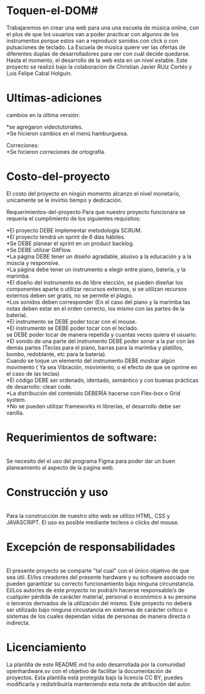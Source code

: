# Toquen-el-DOM# 
Trabajaremos en crear una web para una una escuela de música online, con el plus de que los usuarios van a poder practicar con algunos de los instrumentos porque estos van a reproducir sonidos con click o con pulsaciones de teclado. La Escuela de música quiere ver las ofertas de diferentes duplas de desarrolladores para ver con cuál decide  quedarse.
Hasta el momento, el desarrollo de la web esta en un nivel estable.
Este proyecto se realizó bajo la colaboración de Christian Javier RUiz Cortés y Luis Felipe Cabal Holguin.

<h1>Ultimas-adiciones</h1>
cambios en la última versión:

*se agregaron videotutoriales.<br>
*Se hicieron cambios en el menú hamburguesa.

Correciones:<br>
*Se hicieron correciones de ortografía.

<h1>Costo-del-proyecto</h1>
El costo del proyecto en ningún momento alcanzo el nivel monetario, unicamente se le invirtio tiempo y dedicación.

Requerimientos-del-proyecto
Para que nuestro proyecto funcionara se requeria el cumplimiento de los siguientes requisitos:

*El proyecto DEBE implementar metodología SCRUM.<br>
*El proyecto tendrá un sprint de 6 días hábiles.<br>
*Se DEBE planear el sprint en un product backlog.<br>
*Se DEBE utilizar GitFlow.<br>
*La página DEBE tener un diseño agradable, alusivo a la educación y a la múscia y responsive.<br>
*La página debe tener un instrumento a elegir entre piano, batería, y la marimba.<br>
*El diseño del instrumento es de libre elección, se pueden diseñar los componentes aparte o utilizar recursos externos, si se utilizan recursos externos deben ser gratis, no se permite el plagio.<br>
*Los sonidos deben corresponder (En el caso del piano y la marimba las notas deben estar en el orden correcto, los mismo con las partes de la batería).<br>
*El instrumento se DEBE poder tocar con el mouse.<br>
*El instrumento se DEBE poder tocar con el teclado.<br>
se DEBE poder tocar de manera repetida y cuantas veces quiera el usuario.<br>
*El sonido de una parte del instrumento DEBE poder sonar a la par con las demás partes (Teclas para el piano, barras para la marimba y platillos, bombo, redoblante, etc para la batería).<br>
Cuando se toque un elemento del instrumento DEBE mostrar algún movimento ( Ya sea Vibración, movimiento, o el efecto de que se oprime en el caso de las teclas)<br>
*El código DEBE ser ordenado, identado, semántico y con buenas prácticas de desarrollo: clean code.<br>
*La distribución del contenido DEBERÍA hacerse con Flex-box o Grid system.<br>
*No se pueden utilizar frameworks ni librerías, el desarrollo debe ser vanilla.<br>

<h1>Requerimientos de software:</h1><br>
Se necesito del el uso del programa Figma para poder dar un buen planeamiento al aspecto de la pagina web.


<h1>Construcción y uso</h1><br>
Para la construcción de nuestro sitio web se utilizo HTML, CSS y JAVASCRIPT. El uso es posible mediante tecleos o clicks del mouse.

<h1>Excepción de responsabilidades</h1><br>
El presente proyecto se comparte "tal cual" con el único objetivo de que sea útil. El/los creadores del presente hardware y su software asociado no pueden garantizar su correcto funcionamiento bajo ninguna circunstancia. El/Los autor/es de este proyecto no podrá/n hacerse responsable/s de cualquier pérdida de carácter material, personal o económico a su persona o terceros derivados de la utilización del mismo. Este proyecto no deberá ser utilizado bajo ninguna circustancia en sistemas de carácter crítico o sistemas de los cuales dependan vidas de personas de manera directa o indirecta.
 
 <h1>Licenciamiento</h1>
 La plantilla de este README.md ha sido desarrollada por la comunidad openhardware.sv con el objetivo de facilitar la documentación de proyectos. Esta plantilla está protegida bajo la licencia CC BY, puedes modificarla y redistribuirla manteniendo esta nota de atribución del autor.

